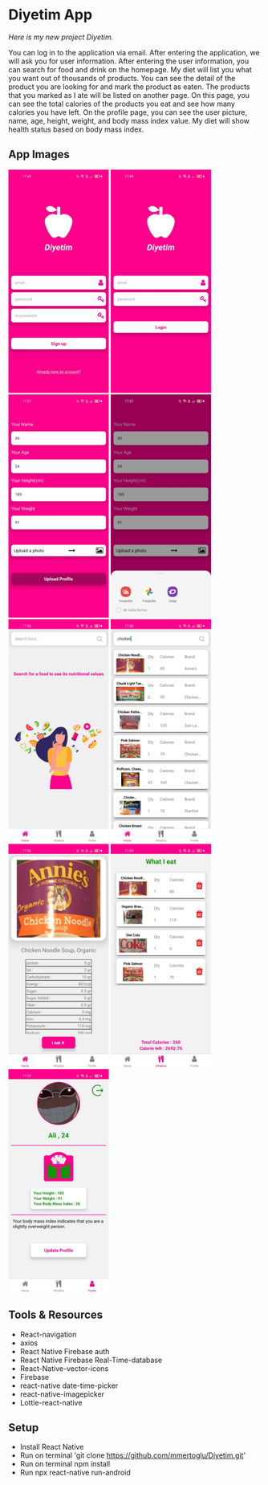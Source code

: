 # Diyetim App

*Here is my new project Diyetim.*


You can log in to the application via email. After entering the application, we will ask you for user information. After entering the user information, you can search for food and drink on the homepage. My diet will list you what you want out of thousands of products. You can see the detail of the product you are looking for and mark the product as eaten. The products that you marked as I ate will be listed on another page. On this page, you can see the total calories of the products you eat and see how many calories you have left. On the profile page, you can see the user picture, name, age, height, weight, and body mass index value. My diet will show health status based on body mass index.
## App Images 
<img src="https://github.com/mmertoglu/Diyetim/blob/master/Diyetim/src/assets/screenshots/SignUp.jpeg" width="200" /> <img src="https://github.com/mmertoglu/Diyetim/blob/master/Diyetim/src/assets/screenshots/Login.jpeg" width="200" />
<img src="https://github.com/mmertoglu/Diyetim/blob/master/Diyetim/src/assets/screenshots/UserInfo.jpeg" width="200" /> <img src="https://github.com/mmertoglu/Diyetim/blob/master/Diyetim/src/assets/screenshots/photo.jpeg" width="200" />
<img src="https://github.com/mmertoglu/Diyetim/blob/master/Diyetim/src/assets/screenshots/Home.jpeg" width="200" /> <img src="https://github.com/mmertoglu/Diyetim/blob/master/Diyetim/src/assets/screenshots/SearchResult.jpeg" width="200" /> 
<img src="https://github.com/mmertoglu/Diyetim/blob/master/Diyetim/src/assets/screenshots/FoodDetail.jpeg" width="200" /> <img src="https://github.com/mmertoglu/Diyetim/blob/master/Diyetim/src/assets/screenshots/WhatEat.jpeg" width="200" />
<img src="https://github.com/mmertoglu/Diyetim/blob/master/Diyetim/src/assets/screenshots/Profile.jpeg" width="200" />
## Tools & Resources
* React-navigation
* axios
* React Native Firebase auth
* React Native Firebase Real-Time-database
* React-Native-vector-icons
* Firebase
* react-native date-time-picker
* react-native-imagepicker
* Lottie-react-native

## Setup
* Install React Native
* Run on terminal 'git clone https://github.com/mmertoglu/Diyetim.git'
* Run on terminal npm install
* Run npx react-native run-android
